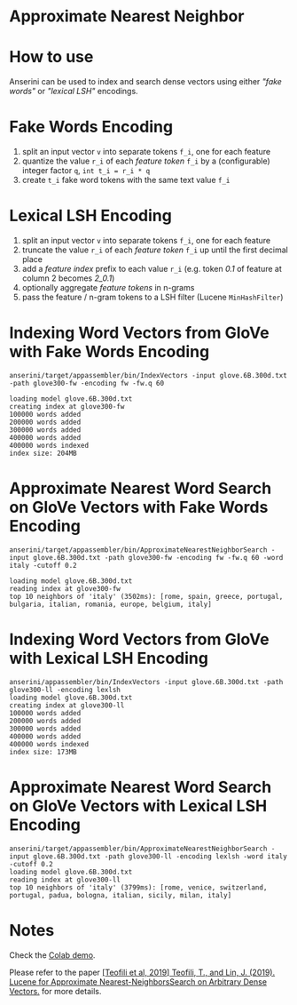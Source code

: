 # Approximate Nearest Neighbor
How to use
==========
Anserini can be used to index and search dense vectors using either _"fake words"_ or _"lexical LSH"_ encodings.

Fake Words Encoding
==========
1. split an input vector `v` into separate tokens `f_i`, one for each feature
2. quantize the value `r_i` of each _feature token_ `f_i` by a (configurable) integer factor `q`, `int t_i = r_i * q` 
3. create `t_i` fake word tokens with the same text value `f_i`
 
Lexical LSH Encoding
==========
1. split an input vector `v` into separate tokens `f_i`, one for each feature
2. truncate the value `r_i` of each _feature token_ `f_i` up until the first decimal place
3. add a _feature index_ prefix to each value `r_i` (e.g. token _0.1_ of feature at column 2 becomes _2_0.1_)
4. optionally aggregate _feature tokens_ in n-grams
5. pass the feature / n-gram tokens to a LSH filter (Lucene `MinHashFilter`)   

Indexing Word Vectors from GloVe with Fake Words Encoding
==========
```
anserini/target/appassembler/bin/IndexVectors -input glove.6B.300d.txt -path glove300-fw -encoding fw -fw.q 60

loading model glove.6B.300d.txt
creating index at glove300-fw
100000 words added
200000 words added
300000 words added
400000 words added
400000 words indexed
index size: 204MB
```

Approximate Nearest Word Search on GloVe Vectors with Fake Words Encoding
==========
```
anserini/target/appassembler/bin/ApproximateNearestNeighborSearch -input glove.6B.300d.txt -path glove300-fw -encoding fw -fw.q 60 -word italy -cutoff 0.2

loading model glove.6B.300d.txt
reading index at glove300-fw
top 10 neighbors of 'italy' (3502ms): [rome, spain, greece, portugal, bulgaria, italian, romania, europe, belgium, italy]
```

Indexing Word Vectors from GloVe with Lexical LSH Encoding
==========
```
anserini/appassembler/bin/IndexVectors -input glove.6B.300d.txt -path glove300-ll -encoding lexlsh
loading model glove.6B.300d.txt
creating index at glove300-ll
100000 words added
200000 words added
300000 words added
400000 words added
400000 words indexed
index size: 173MB
```

Approximate Nearest Word Search on GloVe Vectors with Lexical LSH Encoding
==========
```
anserini/target/appassembler/bin/ApproximateNearestNeighborSearch -input glove.6B.300d.txt -path glove300-ll -encoding lexlsh -word italy -cutoff 0.2
loading model glove.6B.300d.txt
reading index at glove300-ll
top 10 neighbors of 'italy' (3799ms): [rome, venice, switzerland, portugal, padua, bologna, italian, sicily, milan, italy]
```

Notes
==========
Check the [Colab demo](https://colab.research.google.com/drive/1PBrAlthWslK4DBeyMC_GA84vYo00OiYn).

Please refer to the paper [[Teofili et al, 2019] Teofili, T., and Lin, J. (2019). Lucene for Approximate Nearest-NeighborsSearch on Arbitrary Dense Vectors.]() for more details.